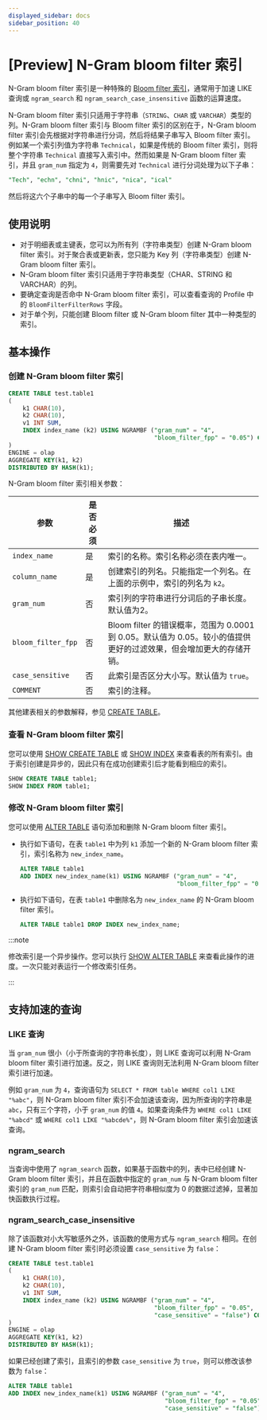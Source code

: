 ```yaml
---
displayed_sidebar: docs
sidebar_position: 40
---
```


# [Preview] N-Gram bloom filter 索引

N-Gram bloom filter 索引是一种特殊的 [Bloom filter 索引](./Bloomfilter_index.md)，通常用于加速 LIKE 查询或 `ngram_search` 和 `ngram_search_case_insensitive` 函数的运算速度。

N-Gram bloom filter 索引只适用于字符串（`STRING`、`CHAR` 或 `VARCHAR`）类型的列。N-Gram bloom filter 索引与 Bloom filter 索引的区别在于，N-Gram bloom filter 索引会先根据对字符串进行分词，然后将结果子串写入 Bloom filter 索引。例如某一个索引列值为字符串 `Technical`，如果是传统的 Bloom filter 索引，则将整个字符串 `Technical` 直接写入索引中。然而如果是 N-Gram bloom filter 索引，并且 `gram_num` 指定为 `4`，则需要先对 `Technical` 进行分词处理为以下子串：

```SQL
"Tech", "echn", "chni", "hnic", "nica", "ical"
```

然后将这六个子串中的每一个子串写入 Bloom filter 索引。

## 使用说明

- 对于明细表或主键表，您可以为所有列（字符串类型）创建 N-Gram bloom filter 索引。对于聚合表或更新表，您只能为 Key 列（字符串类型）创建 N-Gram bloom filter 索引。
- N-Gram bloom filter 索引只适用于字符串类型（CHAR、STRING 和 VARCHAR）的列。
- 要确定查询是否命中 N-Gram bloom filter 索引，可以查看查询的 Profile 中的 `BloomFilterFilterRows` 字段。
- 对于单个列，只能创建 Bloom filter 或 N-Gram bloom filter 其中一种类型的索引。

## 基本操作

### 创建 N-Gram bloom filter 索引

```SQL
CREATE TABLE test.table1
(
    k1 CHAR(10),
    k2 CHAR(10),
    v1 INT SUM,
    INDEX index_name (k2) USING NGRAMBF ("gram_num" = "4",
                                         "bloom_filter_fpp" = "0.05") COMMENT ''
)
ENGINE = olap
AGGREGATE KEY(k1, k2)
DISTRIBUTED BY HASH(k1);
```

N-Gram bloom filter 索引相关参数：

| 参数               | 是否必须 | 描述                                                         |
| ------------------ | -------- | ------------------------------------------------------------ |
| `index_name`       | 是       | 索引的名称。索引名称必须在表内唯一。                         |
| `column_name`      | 是       | 创建索引的列名。只能指定一个列名。在上面的示例中，索引的列名为 `k2`。 |
| `gram_num`         | 否       | 索引列的字符串进行分词后的子串长度。默认值为2。 |
| `bloom_filter_fpp` | 否       | Bloom filter 的错误概率，范围为 0.0001 到 0.05。默认值为 0.05。较小的值提供更好的过滤效果，但会增加更大的存储开销。 |
| `case_sensitive`   | 否       | 此索引是否区分大小写。默认值为 `true`。            |
| `COMMENT`          | 否       | 索引的注释。                                                 |

其他建表相关的参数解释，参见 [CREATE TABLE](../../sql-reference/sql-statements/table_bucket_part_index/CREATE_TABLE.md)。

### 查看 N-Gram bloom filter 索引

您可以使用 [SHOW CREATE TABLE](../../sql-reference/sql-statements/table_bucket_part_index/SHOW_CREATE_TABLE.md) 或 [SHOW INDEX](../../sql-reference/sql-statements/table_bucket_part_index/SHOW_INDEX.md) 来查看表的所有索引。由于索引创建是异步的，因此只有在成功创建索引后才能看到相应的索引。

```SQL
SHOW CREATE TABLE table1;
SHOW INDEX FROM table1;
```

### 修改 N-Gram bloom filter 索引

您可以使用 [ALTER TABLE](../../sql-reference/sql-statements/table_bucket_part_index/ALTER_TABLE.md) 语句添加和删除 N-Gram bloom filter 索引。

- 执行如下语句，在表 `table1` 中为列 `k1` 添加一个新的 N-Gram bloom filter 索引，索引名称为 `new_index_name`。

    ```SQL
    ALTER TABLE table1 
    ADD INDEX new_index_name(k1) USING NGRAMBF ("gram_num" = "4", 
                                                "bloom_filter_fpp" = "0.05") COMMENT '';
    ```

- 执行如下语句，在表 `table1` 中删除名为 `new_index_name` 的 N-Gram bloom filter 索引。

    ```SQL
    ALTER TABLE table1 DROP INDEX new_index_name;
    ```

:::note

修改索引是一个异步操作。您可以执行 [SHOW ALTER TABLE](../../sql-reference/sql-statements/table_bucket_part_index/SHOW_ALTER.md) 来查看此操作的进度。一次只能对表运行一个修改索引任务。

:::

## 支持加速的查询

### LIKE 查询

当 `gram_num` 很小（小于所查询的字符串长度），则 LIKE 查询可以利用 N-Gram bloom filter 索引进行加速。反之，则 LIKE 查询则无法利用 N-Gram bloom filter 索引进行加速。

例如 `gram_num` 为 `4`，查询语句为 `SELECT * FROM table WHERE col1 LIKE "%abc"`，则 N-Gram bloom filter 索引不会加速该查询，因为所查询的字符串是 `abc`，只有三个字符，小于 `gram_num` 的值 `4`。如果查询条件为 `WHERE col1 LIKE "%abcd"` 或 `WHERE col1 LIKE "%abcde%"`，则 N-Gram bloom filter 索引会加速该查询。

### ngram_search

当查询中使用了 `ngram_search` 函数，如果基于函数中的列，表中已经创建 N-Gram bloom filter 索引，并且在函数中指定的 `gram_num` 与 N-Gram bloom filter 索引的 `gram_num` 匹配，则索引会自动把字符串相似度为 0 的数据过滤掉，显著加快函数执行过程。

### ngram_search_case_insensitive

除了该函数对小大写敏感外之外，该函数的使用方式与 `ngram_search` 相同。在创建 N-Gram bloom filter 索引时必须设置 `case_sensitive` 为 `false`：

```SQL
CREATE TABLE test.table1
(
    k1 CHAR(10),
    k2 CHAR(10),
    v1 INT SUM,
    INDEX index_name (k2) USING NGRAMBF ("gram_num" = "4",
                                         "bloom_filter_fpp" = "0.05",
                                         "case_sensitive" = "false") COMMENT ''
)
ENGINE = olap
AGGREGATE KEY(k1, k2)
DISTRIBUTED BY HASH(k1);
```

如果已经创建了索引，且索引的参数 `case_sensitive` 为 `true`，则可以修改该参数为 `false`：

```SQL
ALTER TABLE table1 
ADD INDEX new_index_name(k1) USING NGRAMBF ("gram_num" = "4",
                                            "bloom_filter_fpp" = "0.05",
                                            "case_sensitive" = "false") COMMENT '';
```
